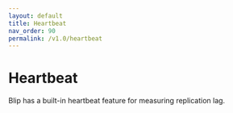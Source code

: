 ```yaml
---
layout: default
title: Heartbeat
nav_order: 90
permalink: /v1.0/heartbeat
---
```


# Heartbeat

Blip has a built-in heartbeat feature for measuring replication lag.
